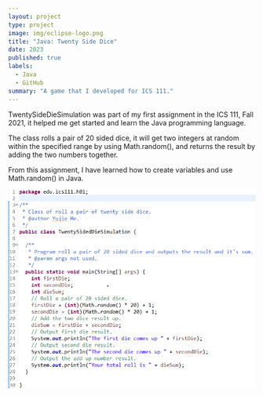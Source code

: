 ```yaml
---
layout: project
type: project
image: img/eclipse-logo.png
title: "Java: Twenty Side Dice"
date: 2023
published: true
labels:
  - Java
  - GitHub
summary: "A game that I developed for ICS 111."
---
```


TwentySideDieSimulation was part of my first assignment in the ICS 111, Fall 2021, it helped me get started and learn the Java programming language.

The class rolls a pair of 20 sided dice, it will get two integers at random within the specified range by using Math.random(), and returns the result by adding the two numbers together.

From this assignment, I have learned how to create variables and use Math.random() in Java.

<img class="img-fluid" src="../img/twentyDice.png">
